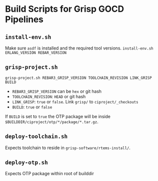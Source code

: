 Build Scripts for Grisp GOCD Pipelines
======================================

`install-env.sh`
------------------

Make sure `asdf` is installed and the required tool versions.
`install-env.sh ERLANG_VERSION REBAR_VERSION`


`grisp-project.sh`
--------------------

`grisp-project.sh REBAR3_GRISP_VERSION TOOLCHAIN_REVISION LINK_GRISP BUILD`

- `REBAR3_GRISP_VERSION` can be `hex` or git hash
- `TOOLCHAIN_REVISION`: `HEAD` or git hash
- `LINK_GRISP`: `true` or `false`. Link `grisp/` to `ciproject/_checkouts`
- `BUILD`: `true` or `false`

If `BUILD` is set to `true` the OTP package will be inside `$BUILDDIR/ciproject/otp/*/package/*.tar.gz`.

`deploy-toolchain.sh`
------------------

Expects toolchain to reside in `grisp-software/rtems-install/`.

`deploy-otp.sh`
---------------

Expects OTP package within root of builddir
